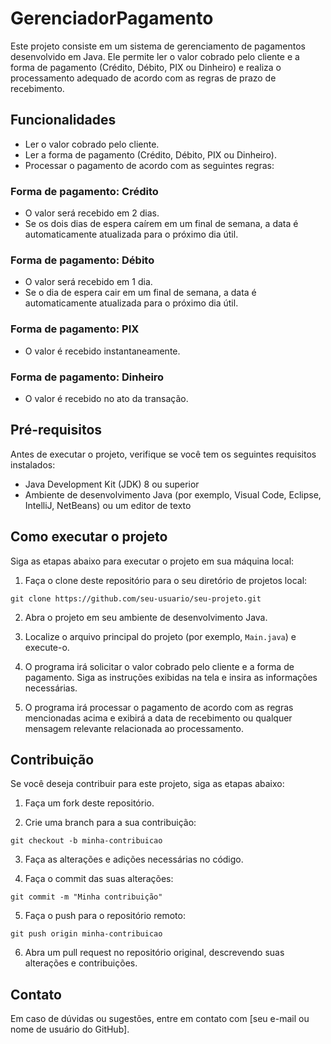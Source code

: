 # GerenciadorPagamento

Este projeto consiste em um sistema de gerenciamento de pagamentos desenvolvido em Java. Ele permite ler o valor cobrado pelo cliente e a forma de pagamento (Crédito, Débito, PIX ou Dinheiro) e realiza o processamento adequado de acordo com as regras de prazo de recebimento.

## Funcionalidades

- Ler o valor cobrado pelo cliente.
- Ler a forma de pagamento (Crédito, Débito, PIX ou Dinheiro).
- Processar o pagamento de acordo com as seguintes regras:

### Forma de pagamento: Crédito

- O valor será recebido em 2 dias.
- Se os dois dias de espera caírem em um final de semana, a data é automaticamente atualizada para o próximo dia útil.

### Forma de pagamento: Débito

- O valor será recebido em 1 dia.
- Se o dia de espera cair em um final de semana, a data é automaticamente atualizada para o próximo dia útil.

### Forma de pagamento: PIX

- O valor é recebido instantaneamente.

### Forma de pagamento: Dinheiro

- O valor é recebido no ato da transação.

## Pré-requisitos

Antes de executar o projeto, verifique se você tem os seguintes requisitos instalados:

- Java Development Kit (JDK) 8 ou superior
- Ambiente de desenvolvimento Java (por exemplo, Visual Code, Eclipse, IntelliJ, NetBeans) ou um editor de texto

## Como executar o projeto

Siga as etapas abaixo para executar o projeto em sua máquina local:

1. Faça o clone deste repositório para o seu diretório de projetos local:

```
git clone https://github.com/seu-usuario/seu-projeto.git
```

2. Abra o projeto em seu ambiente de desenvolvimento Java.

3. Localize o arquivo principal do projeto (por exemplo, `Main.java`) e execute-o.

4. O programa irá solicitar o valor cobrado pelo cliente e a forma de pagamento. Siga as instruções exibidas na tela e insira as informações necessárias.

5. O programa irá processar o pagamento de acordo com as regras mencionadas acima e exibirá a data de recebimento ou qualquer mensagem relevante relacionada ao processamento.

## Contribuição

Se você deseja contribuir para este projeto, siga as etapas abaixo:

1. Faça um fork deste repositório.

2. Crie uma branch para a sua contribuição:

```
git checkout -b minha-contribuicao
```

3. Faça as alterações e adições necessárias no código.

4. Faça o commit das suas alterações:

```
git commit -m "Minha contribuição"
```

5. Faça o push para o repositório remoto:

```
git push origin minha-contribuicao
```

6. Abra um pull request no repositório original, descrevendo suas alterações e contribuições.

## Contato

Em caso de dúvidas ou sugestões, entre em contato com [seu e-mail ou nome de usuário do GitHub].
